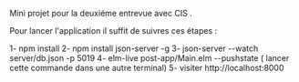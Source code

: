 
Mini projet pour la deuxiéme entrevue avec CIS .

Pour lancer l'application il suffit de suivres ces étapes : 

1- npm install 
2- npm install json-server -g
3- json-server --watch server/db.json -p 5019
4- elm-live post-app/Main.elm --pushstate  ( lancer cette commande dans une autre terminal)
5- visiter http://localhost:8000

